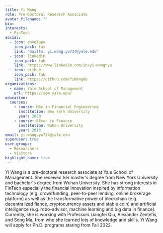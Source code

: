 ```yaml
---
title: Yi Wang
role: Pre-Doctoral Research Aossciate
avatar_filename: ""
bio: 
interests:
  - FinTech
social:
  - icon: envelope
    icon_pack: fas
    link: "mailto: yi.wang.yw734@yale.edu"
  - icon: linkedin
    icon_pack: fab
    link: https://www.linkedin.com/in/yi-wangnyu
  - icon: github
    icon_pack: fab
    link: https://github.com/YiWang96
organizations:
  - name: Yale School of Management
    url: https://som.yale.edu/
education:
  courses:
    - course: MSc in Financial Engineering
      institution: New York University
      year: 2020
    - course: BEcon in Finance
      institution: Wuhan University
      year: 2018
email: yi.wang.yw734@yale.edu
superuser: true
user_groups:
  - Researchers
  - Visitors
highlight_name: true
---
```

Yi Wang is a pre-doctoral research associate at Yale School of Management. She received her master's degree from New York University and bachelor's degree from Wuhan University. She has strong interests in FinTech especially the financial innovation inspired by information technology (e.g. crowdfunding, peer-to-peer lending, online brokerage platform) as well as the transformative power of blockchain (e.g. decentralized fiance, cryptocurrency assets and stable coin) and artificial intelligence (e.g. robo-advisor, machine learning and big data in finance). Currently, she is working with Professors Liangfei Qiu, Alexander Zentefis, and Song Ma, from who she learned lots of knowledge and skills. Yi Wang will apply for Ph.D. programs staring from Fall 2022.
